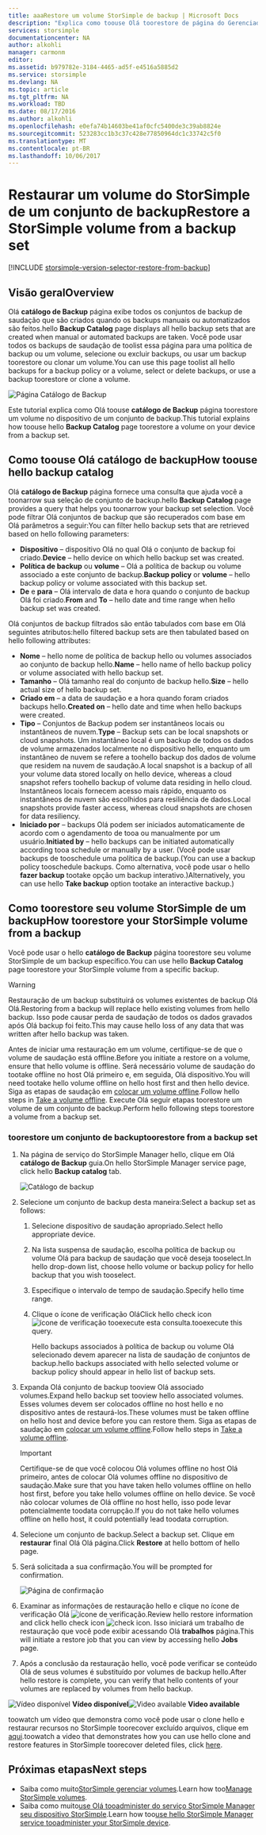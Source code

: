 ```yaml
---
title: aaaRestore um volume StorSimple de backup | Microsoft Docs
description: "Explica como toouse Olá toorestore de página do Gerenciador do StorSimple serviço Catálogo de Backup a um volume StorSimple um conjunto de backup."
services: storsimple
documentationcenter: NA
author: alkohli
manager: carmonm
editor: 
ms.assetid: b979782e-3184-4465-ad5f-e4516a5885d2
ms.service: storsimple
ms.devlang: NA
ms.topic: article
ms.tgt_pltfrm: NA
ms.workload: TBD
ms.date: 08/17/2016
ms.author: alkohli
ms.openlocfilehash: e0efa74b14603be41af0cfc5400de3c39ab8824e
ms.sourcegitcommit: 523283cc1b3c37c428e77850964dc1c33742c5f0
ms.translationtype: MT
ms.contentlocale: pt-BR
ms.lasthandoff: 10/06/2017
---
```

# <a name="restore-a-storsimple-volume-from-a-backup-set"></a><span data-ttu-id="6f8d3-103">Restaurar um volume do StorSimple de um conjunto de backup</span><span class="sxs-lookup"><span data-stu-id="6f8d3-103">Restore a StorSimple volume from a backup set</span></span>
[!INCLUDE [storsimple-version-selector-restore-from-backup](../../includes/storsimple-version-selector-restore-from-backup.md)]

## <a name="overview"></a><span data-ttu-id="6f8d3-104">Visão geral</span><span class="sxs-lookup"><span data-stu-id="6f8d3-104">Overview</span></span>
<span data-ttu-id="6f8d3-105">Olá **catálogo de Backup** página exibe todos os conjuntos de backup de saudação que são criados quando os backups manuais ou automatizados são feitos.</span><span class="sxs-lookup"><span data-stu-id="6f8d3-105">hello **Backup Catalog** page displays all hello backup sets that are created when manual or automated backups are taken.</span></span> <span data-ttu-id="6f8d3-106">Você pode usar todos os backups de saudação de toolist essa página para uma política de backup ou um volume, selecione ou excluir backups, ou usar um backup toorestore ou clonar um volume.</span><span class="sxs-lookup"><span data-stu-id="6f8d3-106">You can use this page toolist all hello backups for a backup policy or a volume, select or delete backups, or use a backup toorestore or clone a volume.</span></span>

 ![Página Catálogo de Backup](./media/storsimple-restore-from-backup-set/HCS_BackupCatalog.png)

<span data-ttu-id="6f8d3-108">Este tutorial explica como Olá toouse **catálogo de Backup** página toorestore um volume no dispositivo de um conjunto de backup.</span><span class="sxs-lookup"><span data-stu-id="6f8d3-108">This tutorial explains how toouse hello **Backup Catalog** page toorestore a volume on your device from a backup set.</span></span>

## <a name="how-toouse-hello-backup-catalog"></a><span data-ttu-id="6f8d3-109">Como toouse Olá catálogo de backup</span><span class="sxs-lookup"><span data-stu-id="6f8d3-109">How toouse hello backup catalog</span></span>
<span data-ttu-id="6f8d3-110">Olá **catálogo de Backup** página fornece uma consulta que ajuda você a toonarrow sua seleção de conjunto de backup.</span><span class="sxs-lookup"><span data-stu-id="6f8d3-110">hello **Backup Catalog** page provides a query that helps you toonarrow your backup set selection.</span></span> <span data-ttu-id="6f8d3-111">Você pode filtrar Olá conjuntos de backup que são recuperados com base em Olá parâmetros a seguir:</span><span class="sxs-lookup"><span data-stu-id="6f8d3-111">You can filter hello backup sets that are retrieved based on hello following parameters:</span></span>

* <span data-ttu-id="6f8d3-112">**Dispositivo** – dispositivo Olá no qual Olá o conjunto de backup foi criado.</span><span class="sxs-lookup"><span data-stu-id="6f8d3-112">**Device** – hello device on which hello backup set was created.</span></span>
* <span data-ttu-id="6f8d3-113">**Política de backup** ou **volume** – Olá a política de backup ou volume associado a este conjunto de backup.</span><span class="sxs-lookup"><span data-stu-id="6f8d3-113">**Backup policy** or **volume** – hello backup policy or volume associated with this backup set.</span></span>
* <span data-ttu-id="6f8d3-114">**De** e **para** – Olá intervalo de data e hora quando o conjunto de backup Olá foi criado.</span><span class="sxs-lookup"><span data-stu-id="6f8d3-114">**From** and **To** – hello date and time range when hello backup set was created.</span></span>

<span data-ttu-id="6f8d3-115">Olá conjuntos de backup filtrados são então tabulados com base em Olá seguintes atributos:</span><span class="sxs-lookup"><span data-stu-id="6f8d3-115">hello filtered backup sets are then tabulated based on hello following attributes:</span></span>

* <span data-ttu-id="6f8d3-116">**Nome** – hello nome de política de backup hello ou volumes associados ao conjunto de backup hello.</span><span class="sxs-lookup"><span data-stu-id="6f8d3-116">**Name** – hello name of hello backup policy or volume associated with hello backup set.</span></span>
* <span data-ttu-id="6f8d3-117">**Tamanho** – Olá tamanho real do conjunto de backup hello.</span><span class="sxs-lookup"><span data-stu-id="6f8d3-117">**Size** – hello actual size of hello backup set.</span></span>
* <span data-ttu-id="6f8d3-118">**Criado em** – a data de saudação e a hora quando foram criados backups hello.</span><span class="sxs-lookup"><span data-stu-id="6f8d3-118">**Created on** – hello date and time when hello backups were created.</span></span> 
* <span data-ttu-id="6f8d3-119">**Tipo** – Conjuntos de Backup podem ser instantâneos locais ou instantâneos de nuvem.</span><span class="sxs-lookup"><span data-stu-id="6f8d3-119">**Type** – Backup sets can be local snapshots or cloud snapshots.</span></span> <span data-ttu-id="6f8d3-120">Um instantâneo local é um backup de todos os dados de volume armazenados localmente no dispositivo hello, enquanto um instantâneo de nuvem se refere a toohello backup dos dados de volume que residem na nuvem de saudação.</span><span class="sxs-lookup"><span data-stu-id="6f8d3-120">A local snapshot is a backup of all your volume data stored locally on hello device, whereas a cloud snapshot refers toohello backup of volume data residing in hello cloud.</span></span> <span data-ttu-id="6f8d3-121">Instantâneos locais fornecem acesso mais rápido, enquanto os instantâneos de nuvem são escolhidos para resiliência de dados.</span><span class="sxs-lookup"><span data-stu-id="6f8d3-121">Local snapshots provide faster access, whereas cloud snapshots are chosen for data resiliency.</span></span>
* <span data-ttu-id="6f8d3-122">**Iniciado por** – backups Olá podem ser iniciados automaticamente de acordo com o agendamento de tooa ou manualmente por um usuário.</span><span class="sxs-lookup"><span data-stu-id="6f8d3-122">**Initiated by** – hello backups can be initiated automatically according tooa schedule or manually by a user.</span></span> <span data-ttu-id="6f8d3-123">(Você pode usar backups de tooschedule uma política de backup.</span><span class="sxs-lookup"><span data-stu-id="6f8d3-123">(You can use a backup policy tooschedule backups.</span></span> <span data-ttu-id="6f8d3-124">Como alternativa, você pode usar o hello **fazer backup** tootake opção um backup interativo.)</span><span class="sxs-lookup"><span data-stu-id="6f8d3-124">Alternatively, you can use hello **Take backup** option tootake an interactive backup.)</span></span>

## <a name="how-toorestore-your-storsimple-volume-from-a-backup"></a><span data-ttu-id="6f8d3-125">Como toorestore seu volume StorSimple de um backup</span><span class="sxs-lookup"><span data-stu-id="6f8d3-125">How toorestore your StorSimple volume from a backup</span></span>
<span data-ttu-id="6f8d3-126">Você pode usar o hello **catálogo de Backup** página toorestore seu volume StorSimple de um backup específico.</span><span class="sxs-lookup"><span data-stu-id="6f8d3-126">You can use hello **Backup Catalog** page toorestore your StorSimple volume from a specific backup.</span></span> 

> [!WARNING]
> <span data-ttu-id="6f8d3-127">Restauração de um backup substituirá os volumes existentes de backup Olá Olá.</span><span class="sxs-lookup"><span data-stu-id="6f8d3-127">Restoring from a backup will replace hello existing volumes from hello backup.</span></span> <span data-ttu-id="6f8d3-128">Isso pode causar perda de saudação de todos os dados gravados após Olá backup foi feito.</span><span class="sxs-lookup"><span data-stu-id="6f8d3-128">This may cause hello loss of any data that was written after hello backup was taken.</span></span>
> 
> 

<span data-ttu-id="6f8d3-129">Antes de iniciar uma restauração em um volume, certifique-se de que o volume de saudação está offline.</span><span class="sxs-lookup"><span data-stu-id="6f8d3-129">Before you initiate a restore on a volume, ensure that hello volume is offline.</span></span> <span data-ttu-id="6f8d3-130">Será necessário volume de saudação do tootake offline no host Olá primeiro e, em seguida, Olá dispositivo.</span><span class="sxs-lookup"><span data-stu-id="6f8d3-130">You will need tootake hello volume offline on hello host first and then hello device.</span></span> <span data-ttu-id="6f8d3-131">Siga as etapas de saudação em [colocar um volume offline](storsimple-manage-volumes.md#take-a-volume-offline).</span><span class="sxs-lookup"><span data-stu-id="6f8d3-131">Follow hello steps in [Take a volume offline](storsimple-manage-volumes.md#take-a-volume-offline).</span></span> <span data-ttu-id="6f8d3-132">Execute Olá seguir etapas toorestore um volume de um conjunto de backup.</span><span class="sxs-lookup"><span data-stu-id="6f8d3-132">Perform hello following steps toorestore a volume from a backup set.</span></span>

### <a name="toorestore-from-a-backup-set"></a><span data-ttu-id="6f8d3-133">toorestore um conjunto de backup</span><span class="sxs-lookup"><span data-stu-id="6f8d3-133">toorestore from a backup set</span></span>
1. <span data-ttu-id="6f8d3-134">Na página de serviço do StorSimple Manager hello, clique em Olá **catálogo de Backup** guia.</span><span class="sxs-lookup"><span data-stu-id="6f8d3-134">On hello StorSimple Manager service page, click hello **Backup catalog** tab.</span></span>
   
    ![Catálogo de backup](./media/storsimple-restore-from-backup-set/HCS_Restore.png)
2. <span data-ttu-id="6f8d3-136">Selecione um conjunto de backup desta maneira:</span><span class="sxs-lookup"><span data-stu-id="6f8d3-136">Select a backup set as follows:</span></span>
   
   1. <span data-ttu-id="6f8d3-137">Selecione dispositivo de saudação apropriado.</span><span class="sxs-lookup"><span data-stu-id="6f8d3-137">Select hello appropriate device.</span></span>
   2. <span data-ttu-id="6f8d3-138">Na lista suspensa de saudação, escolha política de backup ou volume Olá para backup de saudação que você deseja tooselect.</span><span class="sxs-lookup"><span data-stu-id="6f8d3-138">In hello drop-down list, choose hello volume or backup policy for hello backup that you wish tooselect.</span></span>
   3. <span data-ttu-id="6f8d3-139">Especifique o intervalo de tempo de saudação.</span><span class="sxs-lookup"><span data-stu-id="6f8d3-139">Specify hello time range.</span></span>
   4. <span data-ttu-id="6f8d3-140">Clique o ícone de verificação Olá</span><span class="sxs-lookup"><span data-stu-id="6f8d3-140">Click hello check icon</span></span> ![ícone de verificação](./media/storsimple-restore-from-backup-set/HCS_CheckIcon.png) <span data-ttu-id="6f8d3-142">tooexecute esta consulta.</span><span class="sxs-lookup"><span data-stu-id="6f8d3-142">tooexecute this query.</span></span>
      
      <span data-ttu-id="6f8d3-143">Hello backups associados à política de backup ou volume Olá selecionado devem aparecer na lista de saudação de conjuntos de backup.</span><span class="sxs-lookup"><span data-stu-id="6f8d3-143">hello backups associated with hello selected volume or backup policy should appear in hello list of backup sets.</span></span>
3. <span data-ttu-id="6f8d3-144">Expanda Olá conjunto de backup tooview Olá associado volumes.</span><span class="sxs-lookup"><span data-stu-id="6f8d3-144">Expand hello backup set tooview hello associated volumes.</span></span> <span data-ttu-id="6f8d3-145">Esses volumes devem ser colocados offline no host hello e no dispositivo antes de restaurá-los.</span><span class="sxs-lookup"><span data-stu-id="6f8d3-145">These volumes must be taken offline on hello host and device before you can restore them.</span></span> <span data-ttu-id="6f8d3-146">Siga as etapas de saudação em [colocar um volume offline](storsimple-manage-volumes.md#take-a-volume-offline).</span><span class="sxs-lookup"><span data-stu-id="6f8d3-146">Follow hello steps in [Take a volume offline](storsimple-manage-volumes.md#take-a-volume-offline).</span></span>
   
   > [!IMPORTANT]
   > <span data-ttu-id="6f8d3-147">Certifique-se de que você colocou Olá volumes offline no host Olá primeiro, antes de colocar Olá volumes offline no dispositivo de saudação.</span><span class="sxs-lookup"><span data-stu-id="6f8d3-147">Make sure that you have taken hello volumes offline on hello host first, before you take hello volumes offline on hello device.</span></span> <span data-ttu-id="6f8d3-148">Se você não colocar volumes de Olá offline no host hello, isso pode levar potencialmente toodata corrupção.</span><span class="sxs-lookup"><span data-stu-id="6f8d3-148">If you do not take hello volumes offline on hello host, it could potentially lead toodata corruption.</span></span>
   > 
   > 
4. <span data-ttu-id="6f8d3-149">Selecione um conjunto de backup.</span><span class="sxs-lookup"><span data-stu-id="6f8d3-149">Select a backup set.</span></span> <span data-ttu-id="6f8d3-150">Clique em **restaurar** final Olá Olá página.</span><span class="sxs-lookup"><span data-stu-id="6f8d3-150">Click **Restore** at hello bottom of hello page.</span></span>
5. <span data-ttu-id="6f8d3-151">Será solicitada a sua confirmação.</span><span class="sxs-lookup"><span data-stu-id="6f8d3-151">You will be prompted for confirmation.</span></span> 
   
    ![Página de confirmação](./media/storsimple-restore-from-backup-set/HCS_ConfirmRestore.png)
6. <span data-ttu-id="6f8d3-153">Examinar as informações de restauração hello e clique no ícone de verificação Olá ![ícone de verificação](./media/storsimple-restore-from-backup-set/HCS_CheckIcon.png).</span><span class="sxs-lookup"><span data-stu-id="6f8d3-153">Review hello restore information and click hello check icon ![check icon](./media/storsimple-restore-from-backup-set/HCS_CheckIcon.png).</span></span> <span data-ttu-id="6f8d3-154">Isso iniciará um trabalho de restauração que você pode exibir acessando Olá **trabalhos** página.</span><span class="sxs-lookup"><span data-stu-id="6f8d3-154">This will initiate a restore job that you can view by accessing hello **Jobs** page.</span></span> 
7. <span data-ttu-id="6f8d3-155">Após a conclusão da restauração hello, você pode verificar se conteúdo Olá de seus volumes é substituído por volumes de backup hello.</span><span class="sxs-lookup"><span data-stu-id="6f8d3-155">After hello restore is complete, you can verify that hello contents of your volumes are replaced by volumes from hello backup.</span></span>

<span data-ttu-id="6f8d3-156">![Vídeo disponível](./media/storsimple-restore-from-backup-set/Video_icon.png) **Vídeo disponível**</span><span class="sxs-lookup"><span data-stu-id="6f8d3-156">![Video available](./media/storsimple-restore-from-backup-set/Video_icon.png) **Video available**</span></span>

<span data-ttu-id="6f8d3-157">toowatch um vídeo que demonstra como você pode usar o clone hello e restaurar recursos no StorSimple toorecover excluído arquivos, clique em [aqui](https://azure.microsoft.com/documentation/videos/storsimple-recover-deleted-files-with-storsimple/).</span><span class="sxs-lookup"><span data-stu-id="6f8d3-157">toowatch a video that demonstrates how you can use hello clone and restore features in StorSimple toorecover deleted files, click [here](https://azure.microsoft.com/documentation/videos/storsimple-recover-deleted-files-with-storsimple/).</span></span>

## <a name="next-steps"></a><span data-ttu-id="6f8d3-158">Próximas etapas</span><span class="sxs-lookup"><span data-stu-id="6f8d3-158">Next steps</span></span>
* <span data-ttu-id="6f8d3-159">Saiba como muito[StorSimple gerenciar volumes](storsimple-manage-volumes.md).</span><span class="sxs-lookup"><span data-stu-id="6f8d3-159">Learn how too[Manage StorSimple volumes](storsimple-manage-volumes.md).</span></span>
* <span data-ttu-id="6f8d3-160">Saiba como muito[use Olá tooadminister do serviço StorSimple Manager seu dispositivo StorSimple](storsimple-manager-service-administration.md).</span><span class="sxs-lookup"><span data-stu-id="6f8d3-160">Learn how too[use hello StorSimple Manager service tooadminister your StorSimple device](storsimple-manager-service-administration.md).</span></span>

